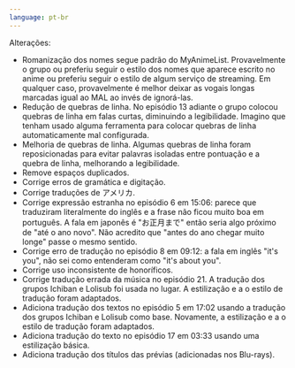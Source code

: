 ```yaml
---
language: pt-br
---
```


Alterações:

- Romanização dos nomes segue padrão do MyAnimeList. Provavelmente o grupo ou preferiu seguir o estilo dos nomes que aparece escrito no anime ou preferiu seguir o estilo de algum serviço de streaming. Em qualquer caso, provavelmente é melhor deixar as vogais longas marcadas igual ao MAL ao invés de ignorá-las.
- Redução de quebras de linha. No episódio 13 adiante o grupo colocou quebras de linha em falas curtas, diminuindo a legibilidade. Imagino que tenham usado alguma ferramenta para colocar quebras de linha automaticamente mal configurada.
- Melhoria de quebras de linha. Algumas quebras de linha foram reposicionadas para evitar palavras isoladas entre pontuação e a quebra de linha, melhorando a legibilidade.
- Remove espaços duplicados.
- Corrige erros de gramática e digitação.
- Corrige traduções de アメリカ.
- Corrige expressão estranha no episódio 6 em 15:06: parece que traduziram literalmente do inglês e a frase não ficou muito boa em português. A fala em japonês é "お正月まで" então seria algo próximo de "até o ano novo". Não acredito que "antes do ano chegar muito longe" passe o mesmo sentido.
- Corrige erro de tradução no episódio 8 em 09:12: a fala em inglês "it's you", não sei como entenderam como "it's about you".
- Corrige uso inconsistente de honoríficos.
- Corrige tradução errada da música no episódio 21. A tradução dos grupos Ichiban e Lolisub foi usada no lugar. A estilização e a o estilo de tradução foram adaptados.
- Adiciona tradução dos textos no episódio 5 em 17:02 usando a tradução dos grupos Ichiban e Lolisub como base. Novamente, a estilização e a o estilo de tradução foram adaptados.
- Adiciona tradução do texto no episódio 17 em 03:33 usando uma estilização básica.
- Adiciona tradução dos títulos das prévias (adicionadas nos Blu-rays).
